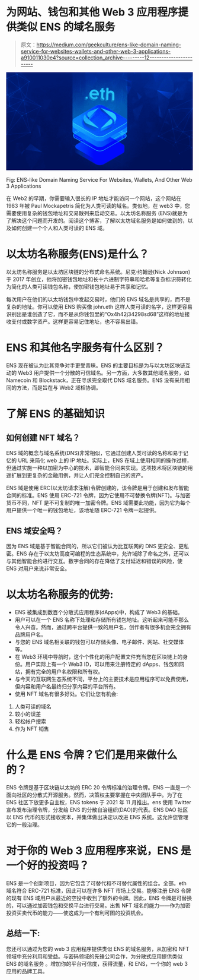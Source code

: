 # 为网站、钱包和其他 Web 3 应用程序提供类似 ENS 的域名服务

> 原文：<https://medium.com/geekculture/ens-like-domain-naming-service-for-websites-wallets-and-other-web-3-applications-a910011030e4?source=collection_archive---------12----------------------->

![](img/76cd48e67ffbb4c15e5331855a23b261.png)

Fig: ENS-like Domain Naming Service For Websites, Wallets, And Other Web 3 Applications

在 Web2 的早期，你需要输入很长的 IP 地址才能访问一个网站，这个网站在 1983 年被 Paul Mockapetris 简化为人类可读的域名。类似地，在 web3 中，您需要使用复杂的钱包地址和交易散列来启动交易。以太坊名称服务 (ENS)就是为了解决这个问题而开发的。阅读这个博客，了解以太坊域名服务是如何做到的，以及如何创建一个个人和人类可读的 ENS 域。

# 以太坊名称服务(ENS)是什么？

以太坊名称服务是以太坊区块链的分布式命名系统。尼克·约翰逊(Nick Johnson)于 2017 年创立，他将加密钱包地址和长十六进制字符串和哈希等复杂标识符转化为简化的人类可读钱包名称，使加密钱包地址易于共享和记忆。

每次用户在他们的以太坊钱包中发起交易时，他们的 ENS 域名是共享的，而不是复杂的地址。你可以使用 ENS 购买像 john.eth 这样人类可读的名字，这样更容易识别出是谁创造了它，而不是从你钱包里的“Ox4h42j34298sd68”这样的地址接收支付或数字资产。这样更容易记住地址，也不容易出错。

# ENS 和其他名字服务有什么区别？

ENS 现在被认为比其竞争对手更受青睐。ENS 的主要目标是为与以太坊区块链互动的 Web3 用户提供一个分散的可信域名。另一方面，大多数其他域名服务，如 Namecoin 和 Blockstack，正在寻求完全取代 DNS 域名服务。ENS 没有采用相同的方法，而是旨在与 Web2 域相协调。

# 了解 ENS 的基础知识

## 如何创建 NFT 域名？

ENS 域的概念与域名系统(DNS)非常相似，它通过创建人类可读的名称和易于记忆的 URL 来简化 web 上的 IP 地址。实际上，ENS 在域上使用相同的操作过程，但通过实施一种以加密为中心的技术，即智能合同来实现。这项技术将区块链的用途扩展到更复杂的金融用例，并让人们完全控制自己的资产。

ENS 域是使用 ERC(以太坊请求注解)令牌创建的，该令牌是用于创建和发布智能合同的标准。ENS 使用 ERC-721 令牌，因为它使用不可替换令牌(NFT)。与加密货币不同，NFT 是不可复制的唯一加密令牌。ENS 域需要此功能，因为它为每个用户提供一个唯一的钱包地址，该地址随 ERC-721 令牌一起提供。

## ENS 域安全吗？

因为 ENS 域是基于智能合同的，所以它们被认为比互联网的 DNS 更安全、更私密。ENS 存在于以太坊高度可编程的生态系统中，允许域除了命名之外，还可以与其他智能合约进行交互。数字合同的存在降低了支付延迟和错误的风险，使 ENS 对用户来说非常安全。

# 以太坊名称服务的优势:

*   ENS 被集成到数百个分散式应用程序(dApps)中，构成了 Web3 的基础。
*   用户可以在一个 ENS 名称下处理和存储所有钱包地址。这听起来可能不那么令人兴奋。然而，通过跨平台提供一致的用户名，创作者有很多机会完全拥有品牌用户名。
*   与您的 ENS 域名相关联的钱包可以存储头像、电子邮件、网站、社交媒体等。
*   在 Web3 环境中导航时，这个个性化的用户配置文件充当您在区块链上的身份。用户实际上有一个 Web3 ID，可以用来注册特定的 dApps、钱包和网站，拥有完全的用户名权限和所有权。
*   与今天的互联网生态系统不同，平台上的主要技术是应用程序可以免费使用，但内容和用户名最终归分享内容的平台所有。
*   使用 NFT 域名有很多好处。它们让您有机会:

1.  人类可读的域名
2.  较小的误差
3.  轻松帐户搜索
4.  作为 NFT 销售

# 什么是 ENS 令牌？它们是用来做什么的？

ENS 令牌是基于区块链以太坊的 ERC 20 令牌标准的治理令牌。ENS 一直是一个面向社区的分散式开源服务。然而，决策权主要掌握在中央团队手中。为了在 ENS 社区下放更多自主权，ENS tokens 于 2021 年 11 月推出。ens 使用 Twitter 宣布发布治理令牌，分发给 ENS 的分散自治组织(DAO)的代表。ENS DAO 社区以 ENS 代币的形式接收资本，并集体做出决定以改进 ENS 系统。这允许您管理它的一般治理。

# 对于你的 Web 3 应用程序来说，ENS 是一个好的投资吗？

ENS 是一个创新项目，因为它包含了可替代和不可替代属性的组合。全部。eth 域名符合 ERC-721 标准，因此可以在许多 NFT 市场上交易。能够注册 ENS 令牌的现有 ENS 域用户从最近的空投中收到了额外的令牌。因此，ENS 令牌是可替换的，可以通过加密钱包和交换平台进行交易。出售 NFT 域名的能力——作为加密投资买卖代币的能力——使这成为一个有利可图的投资机会。

## 总结一下:

您还可以通过为您的 web 3 应用程序提供类似 ENS 的域名服务，从加密和 NFT 领域中充分利用和受益。与密码领域的先锋公司合作，为分散式应用提供类似 ENS 的域名服务 。增加你的平台可信度，获得流量，和 ENS，一个你的 web 3 应用的品牌工具。